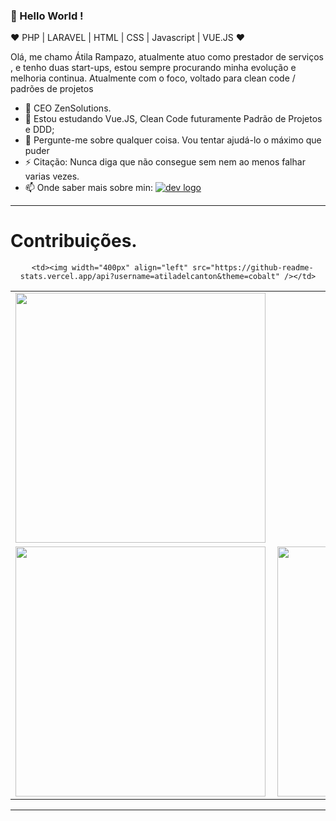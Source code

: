 
### 👋 Hello World  ! 
  
:heart: PHP | LARAVEL | HTML | CSS | Javascript | VUE.JS :heart:
  
Olá, me chamo Átila Rampazo, atualmente atuo como prestador de serviços , e tenho duas start-ups, estou sempre procurando minha evolução e melhoria continua. 
Atualmente com o foco, voltado para clean code / padrões de projetos

- 🔭 CEO ZenSolutions.
- 🌱 Estou estudando Vue.JS, Clean Code futuramente Padrão de Projetos e DDD;
- 💬 Pergunte-me sobre qualquer coisa. Vou tentar ajudá-lo o máximo que puder
- ⚡ Citação: Nunca diga que não consegue sem nem ao menos falhar varias vezes.
- 📫 Onde saber mais sobre min:
 [<img src="https://img.icons8.com/cute-clipart/36/000000/linkedin.png" alt="dev logo">](https://www.linkedin.com/in/atila-delcanton-rampazo) 
----
   
# Contribuições.
<center>
<table>
  <tr>
      <td><img width="400px" align="left" src="https://github-readme-stats.vercel.app/api/top-langs/?username=atiladelcanton&hide=html&layout=compact&theme=cobalt" /></td>
    
      <td><img width="400px" align="left" src="https://github-readme-stats.vercel.app/api?username=atiladelcanton&theme=cobalt" /></td>
  </tr>  
    <tr>
      <td><img width="400px" align="left" src="https://github-readme-stats.vercel.app/api/pin/?username=atiladelcanton&repo=ZenTicket&theme=cobalt" /></td>
    <td><img width="400px" align="left" src="https://github-readme-stats.vercel.app/api/pin/?username=atiladelcanton&repo=beer-vue-admin&theme=cobalt" /></td>
  </tr>  
</table>
</center>


-------

